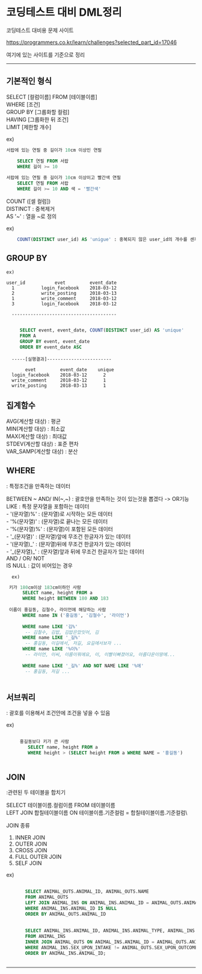 # 코딩테스트 대비 DML정리

코딩테스트 대비용 문제 사이트

https://programmers.co.kr/learn/challenges?selected_part_id=17046

여기에 있는 사이트를 기준으로 정리

----------------------------


## 기본적인 형식

SELECT [컬럼이름] FROM [테이블이름]\
WHERE [조건]\
GROUP BY [그룹화할 컬럼]\
HAVING [그룹화한 뒤 조건]\
LIMIT [제한할 개수]
  
  ex)
  ```sql
서랍에 있는 연필 중 길이가 10cm 이상인 연필

      SELECT 연필 FROM 서랍
      WHERE 길이 >= 10
      
서랍에 있는 연필 중 길이가 10cm 이상이고 빨간색 연필
      SELECT 연필 FROM 서랍
      WHERE 길이 >= 10 AND 색 = '빨간색'
```
      
COUNT ([셀 컬럼])\
DISTINCT : 중복제거\
AS '~' : 열을 ~로 정의

  ex)

  ```sql
      COUNT(DISTINCT user_id) AS 'unigue' : 중복되지 않은 user_id의 개수를 센후 unique라고 칭하겠다
```

## GROUP BY
    ex)
    
    user_id           evet         event_date
      1          login_facebook    2018-03-12
      2          write_posting     2018-03-13
      1          write_comment     2018-03-12 
      3          login_facebook    2018-03-12    
      
      ---------------------------------------
 ```sql
        
      SELECT event, event_date, COUNT(DISTINCT user_id) AS 'unique'
      FROM A
      GROUP BY event, event_date
      ORDER BY event_date ASC
```
      
      -----[실행결과]------------------------
      
           evet         event_date    unique
      login_facebook    2018-03-12      2
      write_comment     2018-03-12      1
      write_posting     2018-03-13      1
      
      
 ## 집계함수
 
 AVG(계산할 대상) : 평균\
 MIN(계산할 대상) : 최소값\
 MAX(계산할 대상) : 최대값\
 STDEV(계산할 대상)  : 표준 편차\
 VAR_SAMP(계산할 대상) : 분산
 
 
## WHERE
   : 특정조건을 만족하는 데이터
   
   BETWEEN ~ AND/
   IN(~,~) : 괄호안을 만족하는 것이 있는것을 뽑겠다 -> OR기능\
   LIKE : 특정 문자열을 포함하는 데이터\
      - '(문자열)%' : (문자열)로 시작하는 모든 데이터\
      - '%(문자열)' : (문자열)로 끝나는 모든 데이터\
      - '%(문자열)%' : (문자열)이 포함된 모든 데이터\
      - '\_(문자열)' : (문자열)앞에 무조건 한글자가 있는 데이터\
      - '(문자열)\_' : (문자열)뒤에 무조건 한글자가 있는 데이터\
      - '\_(문자열)\_' : (문자열)앞과 뒤에 무조건 한글자가 있는 데이터\
   AND / OR/ NOT\
   IS NULL : 값이 비어있는 경우
      
      ex)
  ```sql
   키가 180cm이상 183cm이하인 사람
        SELECT name, height FROM a
        WHERE height BETWEEN 180 AND 183
        
   이름이 홍길동, 김철수, 라이언에 해당하는 사람
        WHERE name IN ('홍길동', '김철수', '라이언')        
        
        WHERE name LIKE '김%'
         -- 김철수, 김밥, 김밥은맜잇어, 김
        WHERE name LIKE '_길%'
         -- 홍길동, 이길에서, 저길, 요길에서보자 ...
        WHERE name LIKE '%이%'
         -- 라이언, 이씨, 이름이뭐에요, 이, 이빨이빠졌어요, 아름다운이땅에...
    
        WHERE name LIKE '_길%' AND NOT NAME LIKE '%에'
         -- 홍길동, 저길 ...
         
```        
     
         
 ## 서브쿼리
  : 괄호를 이용해서 조건안에 조건을 넣을 수 있음
   
   ex)
      
```sql
   
     홍길동보다 키가 큰 사람
        SELECT name, height FROM a
        WHERE height > (SELECT height FROM a WHERE NAME = '홍길동')
         
```              
        
## JOIN
   :관련된 두 테이블을 합치기
   
   SELECT 테이블이름.컬럼이름 FROM 테이블이름\
   LEFT JOIN 합칠테이블이름 ON 테이블이름.기준컬럼 = 합칠테이블이름.기준컬럼\
   
   JOIN 종류
   
   1. INNER JOIN
   2. OUTER JOIN
   3. CROSS JOIN
   4. FULL OUTER JOIN
   5. SELF JOIN

   ex)
 ```sql
   
        SELECT ANIMAL_OUTS.ANIMAL_ID, ANIMAL_OUTS.NAME
        FROM ANIMAL_OUTS
        LEFT JOIN ANIMAL_INS ON ANIMAL_INS.ANIMAL_ID = ANIMAL_OUTS.ANIMAL_ID
        WHERE ANIMAL_INS.ANIMAL_ID IS NULL
        ORDER BY ANIMAL_OUTS.ANIMAL_ID
        
        
        SELECT ANIMAL_INS.ANIMAL_ID, ANIMAL_INS.ANIMAL_TYPE, ANIMAL_INS.NAME
        FROM ANIMAL_INS
        INNER JOIN ANIMAL_OUTS ON ANIMAL_INS.ANIMAL_ID = ANIMAL_OUTS.ANIMAL_ID
        WHERE ANIMAL_INS.SEX_UPON_INTAKE != ANIMAL_OUTS.SEX_UPON_OUTCOME
        ORDER BY ANIMAL_INS.ANIMAL_ID;
         
```   
        
   
         
----------------------------------------
